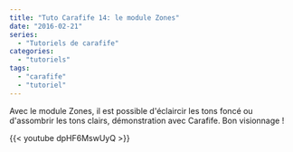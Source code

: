 ```yaml
---
title: "Tuto Carafife 14: le module Zones"
date: "2016-02-21"
series:
  - "Tutoriels de carafife"
categories: 
  - "tutoriels"
tags: 
  - "carafife"
  - "tutoriel"
---
```


Avec le module Zones, il est possible d'éclaircir les tons foncé ou d'assombrir les tons clairs, démonstration avec Carafife. Bon visionnage !

{{< youtube dpHF6MswUyQ >}}
